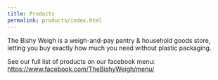 ```yaml
---
title: Products
permalink: products/index.html
---
```

The Bishy Weigh is a weigh-and-pay pantry & household goods store, letting you buy exactly how much you need without plastic packaging.

See our full list of products on our facebook menu: <https://www.facebook.com/TheBishyWeigh/menu/>
